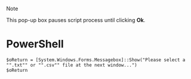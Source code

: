 > [!NOTE]
> This pop-up box pauses script process until clicking **Ok**.

# PowerShell
```
$oReturn = [System.Windows.Forms.Messagebox]::Show("Please select a "".txt"" or "".csv"" file at the next window...")
$oReturn
```
